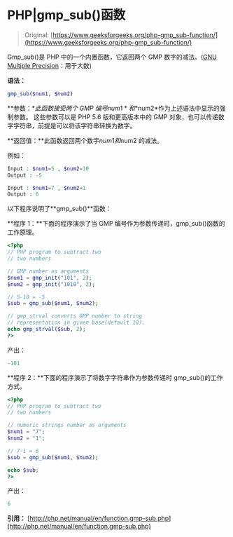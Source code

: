 # PHP|gmp_sub()函数

> Original: [https://www.geeksforgeeks.org/php-gmp_sub-function/](https://www.geeksforgeeks.org/php-gmp_sub-function/)

Gmp_sub()是 PHP 中的一个内置函数，它返回两个 GMP 数字的减法。([GNU Multiple Precision](https://en.wikipedia.org/wiki/GNU_Multiple_Precision_Arithmetic_Library)：用于大数)

**语法：**

```php
gmp_sub($num1, $num2)
```

**参数：**此函数接受两个 GMP 编号*$num1*和*$num2*作为上述语法中显示的强制参数。 这些参数可以是 PHP 5.6 版和更高版本中的 GMP 对象，也可以传递数字字符串，前提是可以将该字符串转换为数字。

**返回值：**此函数返回两个数字$num1 和$num2 的减法。

例如：

```php
Input : $num1=5 , $num2=10
Output : -5 

Input : $num1=7 , $num2=1
Output : 6 

```

以下程序说明了**gmp_sub()**函数：

**程序 1：**下面的程序演示了当 GMP 编号作为参数传递时，gmp_sub()函数的工作原理。

```php
<?php
// PHP program to subtract two 
// two numbers 

// GMP number as arguments 
$num1 = gmp_init("101", 2);
$num2 = gmp_init("1010", 2); 

// 5-10 = -5 
$sub = gmp_sub($num1, $num2); 

// gmp_strval converts GMP number to string 
// representation in given base(default 10).
echo gmp_strval($sub, 2);
?>
```

产出：

```php
-101
```

**程序 2：**下面的程序演示了将数字字符串作为参数传递时 gmp_sub()的工作方式。

```php
<?php
// PHP program to subtract two 
// two numbers 

// numeric strings number as arguments 
$num1 = "7";
$num2 = "1";

// 7-1 = 6
$sub = gmp_sub($num1, $num2); 

echo $sub;
?>
```

产出：

```php
6
```

**引用：**
[http://php.net/manual/en/function.gmp-sub.php](http://php.net/manual/en/function.gmp-sub.php)